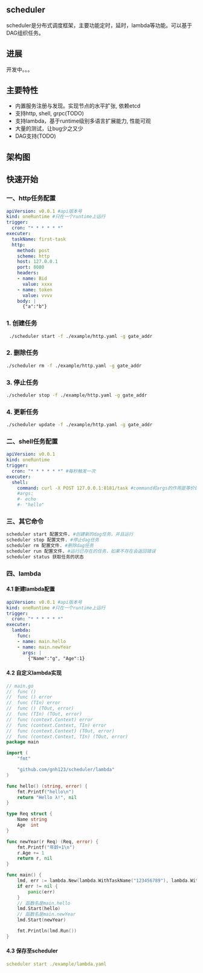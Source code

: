 ## scheduler
scheduler是分布式调度框架，主要功能定时，延时，lambda等功能。可以基于DAG组织任务。

## 进展
开发中。。。

## 主要特性
* 内置服务注册与发现。实现节点的水平扩张, 依赖etcd
* 支持http, shell, grpc(TODO)
* 支持lambda，基于runtime级别多语言扩展能力, 性能可观
* 大量的测试，让bug少之又少
* DAG支持(TODO)

## 架构图

## 快速开始
### 一、http任务配置
```yaml
apiVersion: v0.0.1 #api版本号
kind: oneRuntime #只在一个runtime上运行
trigger:
  cron: "* * * * * *"
executer:
  taskName: first-task
  http:
    method: post
    scheme: http
    host: 127.0.0.1
    port: 8080
    headers:
    - name: Bid
      value: xxxx
    - name: token
      value: vvvv
    body: |
      {"a":"b"}
```
### 1. 创建任务
```bash
 ./scheduler start -f ./example/http.yaml -g gate_addr
```
### 2. 删除任务
```bash
./scheduler rm -f ./example/http.yaml -g gate_addr
```
### 3. 停止任务
```bash
./scheduler stop -f ./example/http.yaml -g gate_addr
```
### 4. 更新任务
```bash
./scheduler update -f ./example/http.yaml -g gate_addr
```

### 二、shell任务配置
```yaml
apiVersion: v0.0.1
kind: oneRuntime
trigger:
  cron: "* * * * * *" #每秒触发一次
executer:
  shell:
    command: curl -X POST 127.0.0.1:8181/task #command和args的作用是等价的，唯一的区别是命令放在一个字符串或者slice里面。
    #args:
    #- echo
    #- "hello"
```

### 三、其它命令
```bash
scheduler start 配置文件. #创建新的dag任务，并且运行
scheduler stop 配置文件. #停止dag任务
scheduler rm 配置文件. #删除dag任务
scheduler run 配置文件. #运行已存在的任务，如果不存在会返回错误
scheduler status 获取任务的状态
```


### 四、lambda
#### 4.1 新建lambda配置
```yaml
apiVersion: v0.0.1 #api版本号
kind: oneRuntime #只在一个runtime上运行
trigger:
  cron: "* * * * * *"
executer:
  lambda:
    func:
    - name: main.hello
    - name: main.newYear
      args: |
        {"Name":"g", "Age":1}
```

#### 4.2 自定义lambda实现
```go
// main.go
//	func ()
//	func () error
//	func (TIn) error
//	func () (TOut, error)
//	func (TIn) (TOut, error)
//	func (context.Context) error
//	func (context.Context, TIn) error
//	func (context.Context) (TOut, error)
//	func (context.Context, TIn) (TOut, error)
package main

import (
	"fmt"

	"github.com/gnh123/scheduler/lambda"
)

func hello() (string, error) {
	fmt.Printf("hello\n")
	return "Hello λ!", nil
}

type Req struct {
	Name string
	Age  int
}

func newYear(r Req) (Req, error) {
	fmt.Printf("年龄+1\n")
	r.Age += 1
	return r, nil
}

func main() {
	lmd, err := lambda.New(lambda.WithTaskName("123456789"), lambda.WithEndpoint("127.0.0.1:3535"))
	if err != nil {
		panic(err)
	}
	// 函数名是main.hello
	lmd.Start(hello)
	// 函数名是main.newYear
	lmd.Start(newYear)

	fmt.Println(lmd.Run())
}
```

#### 4.3 保存至scheduler
```yaml
scheduler start ./example/lambda.yaml
```
